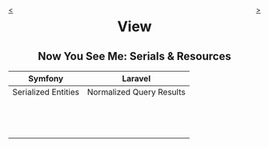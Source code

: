<div style="float: right;">

[>](./view-3.md)

</div>
<div style="float: left;">

[<](./view-1.md)

</div>

<center>

View
====

Now You See Me: Serials & Resources
-----------------------------------

</center>

Symfony | Laravel
:---:|:---:
Serialized Entities | Normalized Query Results
&nbsp; |
&nbsp; |
&nbsp; |
